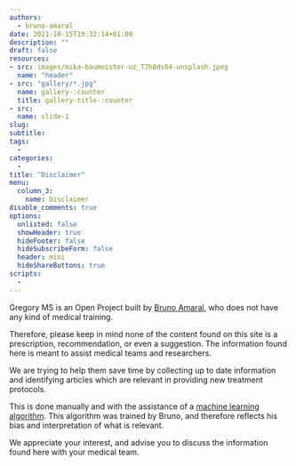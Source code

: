 ```yaml
---
authors:
  - bruno-amaral
date: 2021-10-15T19:32:14+01:00
description: ""
draft: false
resources: 
- src: images/mika-baumeister-uz_T7h8ds04-unsplash.jpeg
  name: "header"
- src: "gallery/*.jpg"
  name: gallery-:counter
  title: gallery-title-:counter
- src:
  name: slide-1
slug:
subtitle: 
tags: 
  - 
categories: 
  - 
title: "Disclaimer"
menu:
  column_3:
    name: Disclaimer
disable_comments: true
options:
  unlisted: false
  showHeader: true
  hideFooter: false
  hideSubscribeForm: false
  header: mini
  hideShareButtons: true
scripts:
  -
---
```


Gregory MS is an Open Project built by [Bruno Amaral](https://brunoamaral.eu), who does not have any kind of medical training.

Therefore, please keep in mind none of the content found on this site is a prescription, recommendation, or even a suggestion. The information found here is meant to assist medical teams and researchers. 

We are trying to help them save time by collecting up to date information and identifying articles which are relevant in providing new treatment protocols.

This is done manually and with the assistance of a [machine learning algorithm](https://en.wikipedia.org/wiki/Machine_learning). This algorithm was trained by Bruno, and therefore reflects his bias and interpretation of what is relevant.

We appreciate your interest, and advise you to discuss the information found here with your medical team.
